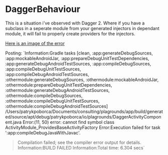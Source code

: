 # DaggerBehaviour

This is a situation i've observed with Dagger 2. Where if you have a subclass in a seperate module from your generated injectors in dependant module, it will fail to properly create providers for the injectors.

[Here is an image of the error](http://puu.sh/pWI8Z/b95b3bc58f.png)


Posting:
`Information:Gradle tasks [clean, :app:generateDebugSources, :app:mockableAndroidJar, :app:prepareDebugUnitTestDependencies, :app:generateDebugAndroidTestSources, :app:compileDebugSources, :app:compileDebugUnitTestSources, :app:compileDebugAndroidTestSources, :othermodule:generateDebugSources, :othermodule:mockableAndroidJar, :othermodule:prepareDebugUnitTestDependencies, :othermodule:generateDebugAndroidTestSources, :othermodule:compileDebugSources, :othermodule:compileDebugUnitTestSources, :othermodule:compileDebugAndroidTestSources]
/Users/patrykpoborca/Documents/consulting/plagrounds/app/build/generated/source/apt/debug/patrykpoborca/io/plagrounds/DaggerActivityComponent.java
Error:(11, 50) error: cannot find symbol class ActivityModule_ProvidesBaseActivityFactory
Error:Execution failed for task ':app:compileDebugJavaWithJavac'.
> Compilation failed; see the compiler error output for details.
Information:BUILD FAILED
Information:Total time: 6.304 secs`
